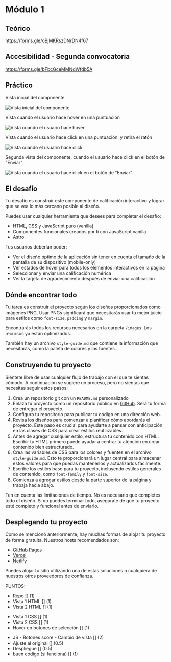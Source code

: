 # Módulo 1

## Teórico

<https://forms.gle/oBjMKRszDNrDN4f67>

## Accesibilidad - Segunda convocatoria

<https://forms.gle/bFbcGceMMNdWfdb5A>

## Práctico

Vista inicial del componente

![Vista inicial del componente](./challenge/view-1.png)

Vista cuando el usuario hace hover en una puntuación

![Vista cuando el usuario hace hover](./challeng/view-1-hover.png)

Vista cuando el usuario hace click en una puntuación, y retira el ratón

![Vista cuando el usuario hace click](./challenge/view-1-selected.png)

Segunda vista del componente, cuando el usuario hace click en el botón de "Enviar"

![Vista cuando el usuario hace click en el botón de "Enviar"](./challenge/view-2.png)

## El desafío

Tu desafío es construir este componente de calificación interactivo y lograr que se vea lo más cercano posible al diseño.

Puedes usar cualquier herramienta que desees para completar el desafío:

- HTML, CSS y JavaScript puro (vanilla)
- Componentes funcionales creados por ti con JavaScript vanilla
- Astro

Tus usuarios deberían poder:

- Ver el diseño óptimo de la aplicación sin tener en cuenta el tamaño de la pantalla de su dispositivo (mobile-only)
- Ver estados de hover para todos los elementos interactivos en la página
- Seleccionar y enviar una calificación numérica
- Ver la tarjeta de agradecimiento después de enviar una calificación

## Dónde encontrar todo

Tu tarea es construir el proyecto según los diseños proporcionados como imágenes PNG.
Usar PNGs significará que necesitarás usar tu mejor juicio para estilos como `font-size`, `padding` y `margin`.

Encontrarás todos los recursos necesarios en la carpeta `/images`. Los recursos ya están optimizados.

También hay un archivo `style-guide.md` que contiene la información que necesitarás, como la paleta de colores y las fuentes.

## Construyendo tu proyecto

Siéntete libre de usar cualquier flujo de trabajo con el que te sientas cómodo. A continuación se sugiere un proceso, pero no sientas que necesitas seguir estos pasos:

1. Crea un repositorio git con un `README.md` personalizado
2. Enlaza tu proyecto como un repositorio público en [GitHub](https://github.com/). Será tu forma de entregar el proyecto.
3. Configura tu repositorio para publicar tu código en una dirección web.
4. Revisa los diseños para comenzar a planificar cómo abordarás el proyecto. Este paso es crucial para ayudarte a pensar con anticipación en las clases de CSS para crear estilos reutilizables.
5. Antes de agregar cualquier estilo, estructura tu contenido con HTML. Escribir tu HTML primero puede ayudar a centrar tu atención en crear contenido bien estructurado.
6. Crea las variables de CSS para los colores y fuentes en el archivo `style-guide.md`. Esto te proporcionará un lugar central para almacenar estos valores para que puedas mantenerlos y actualizarlos fácilmente.
7. Escribe los estilos base para tu proyecto, incluyendo estilos generales de contenido, como `font-family` y `font-size`.
8. Comienza a agregar estilos desde la parte superior de la página y trabaja hacia abajo.

Ten en cuenta las limitaciones de tiempo. No es necesario que completes todo el diseño. Si no puedes terminar todo, asegúrate de que tu proyecto esté completo y funcional antes de enviarlo.

## Desplegando tu proyecto

Como se mencionó anteriormente, hay muchas formas de alojar tu proyecto de forma gratuita. Nuestros hosts recomendados son:

- [GitHub Pages](https://pages.github.com/)
- [Vercel](https://vercel.com/)
- [Netlify](https://www.netlify.com/)

Puedes alojar tu sitio utilizando una de estas soluciones o cualquiera de nuestros otros proveedores de confianza.

PUNTOS:

- Repo [] (1)
- Vista 1 HTML [] (1)
- Vista 2 HTML [] (1)
<!-- -------------------------------Repo + HTML [3] -->
- Vista 1 CSS [] (1)
- Vista 2 CSS [] (1)
- Hover en botones de selección [] (1)
<!-- ------------------------------ CSS + Hover [3]-->
- JS - Botones score - Cambio de vista [] (2)
- Ajuste al original [] (0.5)
- Despliegue [] (0.5)
- buen código (si funciona) [] (1)
<!-- ------------------------------ JS + Extras [4]-->

